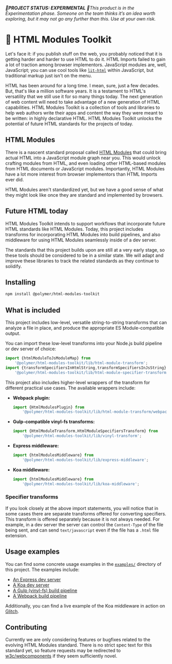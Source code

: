 *🚨**PROJECT STATUS: EXPERIMENTAL** 🚨This product is in the Experimentation phase. Someone on the team thinks it’s an idea worth exploring, but it may not go any further than this. Use at your own risk.*


# 🍢 HTML Modules Toolkit

Let's face it: if you publish stuff on the web, you probably noticed that
it is getting harder and harder to use HTML to do it. HTML Imports failed to
gain a lot of traction among browser implementors. JavaScript modules are, well,
JavaScript; you can use cool tools like
[`lit-html`](https://github.com/polymerlabs/lit-html) within JavaScript, but
traditional markup just isn't on the menu.

HTML has been around for a long time. I mean, sure, just a few decades. But,
that's like a million software years. It is a testament to HTML's versatility
that we still use it for so many things today. The next generation of web
content will need to take advantage of a new generation of HTML capabilities.
HTML Modules Toolkit is a collection of tools and libraries to help web authors
write their apps and content the way they were meant to be written: in highly
declarative HTML. HTML Modules Toolkit unlocks the potential of future HTML
standards for the projects of today.

## HTML Modules

There is a nascent standard proposal called
[HTML Modules](https://github.com/w3c/webcomponents/issues/645) that could
bring actual HTML into a JavaScript module graph near you. This would unlock
crafting modules from HTML, and even loading other HTML-based modules from HTML
documents or JavaScript modules. Importantly, HTML Modules have a lot more
interest from browser implementors than HTML Imports ever did.

HTML Modules aren't standardized yet, but we have a good sense of what they
might look like once they are standard and implemented by browsers.

## Future HTML today

HTML Modules Toolkit intends to support workflows that incorporate future HTML
standards like HTML Modules. Today, this project includes transforms for
incorporating HTML Modules into build pipelines, and also middleware for using
HTML Modules seamlessly inside of a dev server.

The standards that this project builds upon are still at a very early stage,
so these tools should be considered to be in a similar state. We will adapt and
improve these libraries to track the related standards as they continue to
solidify.

## Installing

```sh
npm install @polymer/html-modules-toolkit
```

## What is included

This project includes low-level, versatile string-to-string transforms that can
analyze a file in place, and produce the appropriate ES Module-compatible
output.

You can import these low-level transforms into your Node.js build pipeline or
dev server of choice:

```javascript
import {htmlModuleToJsModuleMap} from
    '@polymer/html-modules-toolkit/lib/html-module-transform';
import {transformSpecifiersInHtmlString,transformSpecifiersInJsString} from
    '@polymer/html-modules-toolkit/lib/html-module-specifier-transform';
```

This project also includes higher-level wrappers of the transform for different
practical use cases. The available wrappers include:

 - **Webpack plugin:**
   ```javascript
   import {HtmlModulesPlugin} from
       '@polymer/html-modules-toolkit/lib/html-module-transform/webpack-plugin';
   ```
 - **Gulp-compatible vinyl-fs transforms:** 
   ```javascript
   import {HtmlModuleTransform,HtmlModuleSpecifiersTransform} from
       '@polymer/html-modules-toolkit/lib/vinyl-transform';
   ```
 - **Express middleware:** 
   ```javascript
   import {htmlModulesMiddleware} from
       '@polymer/html-modules-toolkit/lib/express-middleware';
   ```
 - **Koa middleware:**
   ```javascript
   import {htmlModulesMiddleware} from
       '@polymer/html-modules-toolkit/lib/koa-middleware';
   ```

### Specifier transforms

If you look closely at the above import statements, you will notice that in some
cases there are separate transforms offered for converting specifiers. This
transform is offered separately because it is not always needed. For example, in
a dev server the server can control the `Content-Type` of the file being sent,
and can send `text/javascript` even if the file has a `.html` file extension.

## Usage examples

You can find some concrete usage examples in the
[`examples/`](https://github.com/PolymerLabs/html-modules-toolkit/tree/master/examples) directory
of this project. The examples include:

 - [An Express dev server](https://github.com/PolymerLabs/html-modules-toolkit/blob/master/examples/express)
 - [A Koa dev server](https://github.com/PolymerLabs/html-modules-toolkit/blob/master/examples/koa)
 - [A Gulp (vinyl-fs) build pipeline](https://github.com/PolymerLabs/html-modules-toolkit/blob/master/examples/gulp)
 - [A Webpack build pipeline](https://github.com/PolymerLabs/html-modules-toolkit/blob/master/examples/webpack)

Additionally, you can find a live example of the Koa middleware in action on
[Glitch](https://glitch.com/edit/#!/html-modules).

## Contributing

Currently we are only considering features or bugfixes related to the evolving
HTML Modules standard. There is no strict spec text for this standard yet, so
feature requests may be redirected to
[w3c/webcomponents](https://github.com/w3c/webcomponents) if they seem
sufficiently novel.


